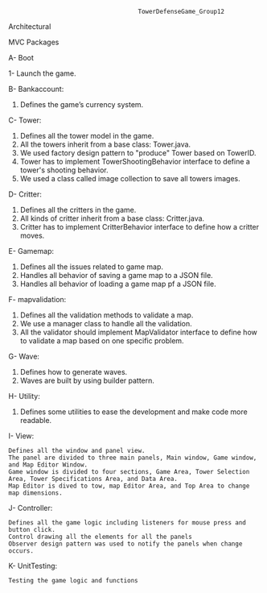 
                                        
                                        TowerDefenseGame_Group12


Architectural

MVC
Packages

A- Boot

1- Launch the game.

B- Bankaccount:

1. Defines the game’s currency  system.

C- Tower:

1. Defines all the tower model in the game.
2. All the towers inherit from a base class: Tower.java.
3. We used factory design pattern to "produce" Tower based on TowerID.
4. Tower has to implement TowerShootingBehavior interface to define a tower's shooting behavior.
5. We used a class called image collection to save all towers images. 

D- Critter:

1.  Defines all the critters in the game.
2.  All kinds of critter inherit from a base class: Critter.java.
3.  Critter has to implement CritterBehavior interface to define how a critter moves.

E- Gamemap:

1. Defines all the issues related to game map.
2. Handles all behavior of saving a game map to a JSON file.
3. Handles all behavior of loading a game map pf a JSON file.

F- mapvalidation:

1. Defines all the validation methods to validate a map.
2. We use a manager class to handle all the validation.
3. All the validator should implement MapValidator interface to define how to validate a map based on one specific problem.

G- Wave:

1. Defines how to generate waves.
2. Waves are built by using builder pattern.

H- Utility:

1. Defines some utilities to ease the development and make code more readable.

I- View:

    Defines all the window and panel view.
    The panel are divided to three main panels, Main window, Game window, and Map Editor Window.
    Game window is divided to four sections, Game Area, Tower Selection Area, Tower Specifications Area, and Data Area.
    Map Editor is dived to tow, map Editor Area, and Top Area to change map dimensions.

J- Controller:

    Defines all the game logic including listeners for mouse press and button click.
    Control drawing all the elements for all the panels
    Observer design pattern was used to notify the panels when change occurs.

K- UnitTesting:

    Testing the game logic and functions

